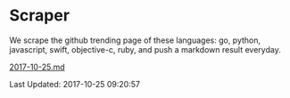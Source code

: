 # Scraper

We scrape the github trending page of these languages: go, python, javascript, swift, objective-c, ruby, and push a markdown result everyday.

[2017-10-25.md](https://github.com/henson/Scraper/blob/master/2017-10-25.md)

Last Updated: 2017-10-25 09:20:57
